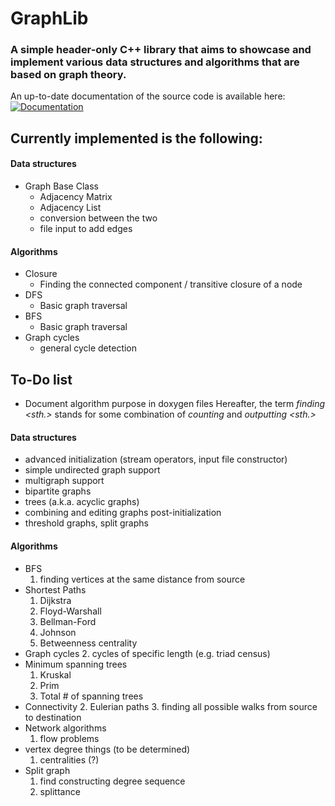 # GraphLib

### A simple header-only C++ library that aims to showcase and implement various data structures and algorithms that are based on graph theory.

An up-to-date documentation of the source code is available here: [![Documentation](https://codedocs.xyz/guetzli32/GraphLib.svg)](https://codedocs.xyz/guetzli32/GraphLib/)
## Currently implemented is the following:
#### Data structures
- Graph Base Class
  - Adjacency Matrix
  - Adjacency List
  - conversion between the two
  - file input to add edges
#### Algorithms
- Closure
  - Finding the connected component / transitive closure of a node
- DFS
  - Basic graph traversal
- BFS
  - Basic graph traversal
- Graph cycles
  - general cycle detection
## To-Do list
- Document algorithm purpose in doxygen files
Hereafter, the term _finding <sth.>_ stands for some combination of _counting_ and _outputting <sth.>_
#### Data structures
- advanced initialization (stream operators, input file constructor)
- simple undirected graph support
- multigraph support
- bipartite graphs
- trees (a.k.a. acyclic graphs)
- combining and editing graphs post-initialization
- threshold graphs, split graphs
#### Algorithms
- BFS
  1. finding vertices at the same distance from source
- Shortest Paths
  1. Dijkstra
  2. Floyd-Warshall
  3. Bellman-Ford
  4. Johnson
  5. Betweenness centrality
- Graph cycles
  2. cycles of specific length (e.g. triad census)
- Minimum spanning trees
  1. Kruskal
  2. Prim
  3. Total # of spanning trees
- Connectivity
  2. Eulerian paths
  3. finding all possible walks from source to destination
- Network algorithms
  1. flow problems 
- vertex degree things (to be determined)
  1. centralities (?)
- Split graph
  1. find constructing degree sequence
  2. splittance
